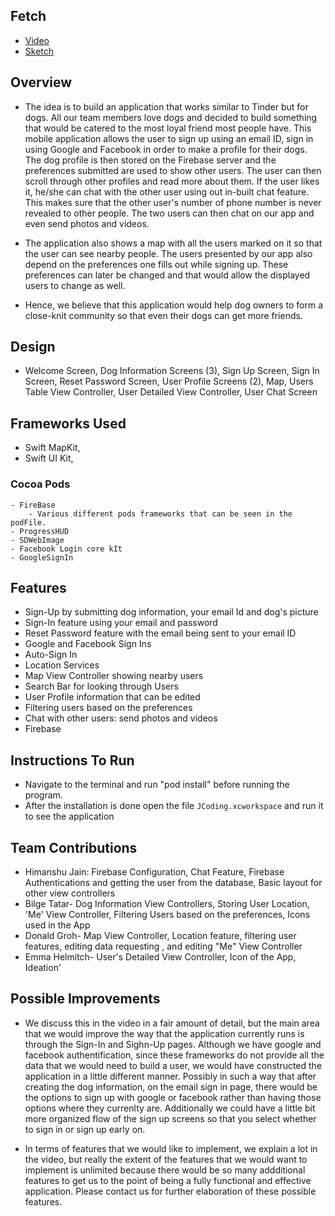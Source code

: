 ## Fetch
- [Video](https://www.youtube.com/watch?v=FzUO4GXeDh0)
- [Sketch](https://drive.google.com/file/d/1jfHRJpVwT6Gruy72wft9Gl0Cb_Lu_FY-/view?usp=sharing)

## Overview

- The idea is to build an application that works similar to Tinder but for dogs. All our team members love dogs and decided to build something that would be catered to the most loyal friend most people have. This mobile application allows the user to sign up using an email ID, sign in using Google and Facebook in order to make a profile for their dogs. The dog profile is then stored on the Firebase server and the preferences submitted are used to show other users. The user can then scroll through other profiles and read more about them. If the user likes it, he/she can chat with the other user using out in-built chat feature. This makes sure that the other user's number of phone number is never revealed to other people. The two users can then chat on our app and even send photos and videos.

- The application also shows a map with all the users marked on it so that the user can see nearby people. The users presented by our app also depend on the preferences one fills out while signing up. These preferences can later be changed and that would allow the displayed users to change as well.

- Hence, we believe that this application would help dog owners to form a close-knit community so that even their dogs can get more friends.

## Design

- Welcome Screen, Dog Information Screens (3), Sign Up Screen, Sign In Screen, Reset Password Screen, User Profile Screens (2),
  Map, Users Table View Controller, User Detailed View Controller, User Chat Screen
  
## Frameworks Used
- Swift MapKit, 
- Swift UI Kit, 
### Cocoa Pods
    - FireBase
        - Various different pods frameworks that can be seen in the podFile. 
    - ProgressHUD
    - SDWebImage
    - Facebook Login core kIt
    - GoogleSignIn

## Features

- Sign-Up by submitting dog information, your email Id and dog's picture
- Sign-In feature using your email and password
- Reset Password feature with the email being sent to your email ID
- Google and Facebook Sign Ins
- Auto-Sign In
- Location Services
- Map View Controller showing nearby users
- Search Bar for looking through Users
- User Profile information that can be edited
- Filtering users based on the preferences
- Chat with other users: send photos and videos
- Firebase

## Instructions To Run

- Navigate to the terminal and run "pod install" before running the program.
- After the installation is done open the file `JCoding.xcworkspace` and run it to see the application

## Team Contributions
  - Himanshu Jain: Firebase Configuration, Chat Feature, Firebase Authentications and getting the user from the database, Basic layout for other view controllers
  - Bilge Tatar- Dog Information View Controllers, Storing User Location, 'Me' View Controller, Filtering Users based on the preferences, Icons used in the App
  - Donald Groh- Map View Controller, Location feature, filtering user features, editing data requesting , and editing "Me" View Controller
  - Emma Helmitch- User's Detailed View Controller, Icon of the App, Ideation'
  
  ## Possible Improvements
  - We discuss this in the video in a fair amount of detail, but the main area that we would improve the way that the application currently runs is through the Sign-In and Sighn-Up pages. Although we have google and facebook authentification, since these frameworks do not provide all the data that we would need to build a user, we would have constructed the application in a little different manner. Possibly in such a way that after creating the dog information, on the email sign in page, there would be the options to sign up with google or facebook rather than having those options where they currenlty are. Additionally we could have a little bit more organized flow of the sign up screens so that you select whether to sign in or sign up early on. 
  
  - In terms of features that we would like to implement, we explain a lot in the video, but really the extent of the features that we would want to implement is unlimited because there would be so many addditional features to get us to the point of being a fully functional and effective application. Please contact us for further elaboration of these possible features. 
